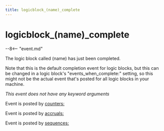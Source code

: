 ```yaml
---
title: logicblock_(name)_complete
---
```


# logicblock_(name)\_complete


--8<-- "event.md"

The logic block called (name) has just been completed.

Note that this is the default completion event for logic blocks, but
this can be changed in a logic block's "events_when_complete:"
setting, so this might not be the actual event that's posted for all
logic blocks in your machine.

*This event does not have any keyword arguments*

Event is posted by [counters:](../config/counters.md)

Event is posted by [accruals:](../config/accruals.md)

Event is posted by [sequences:](../config/sequences.md)
